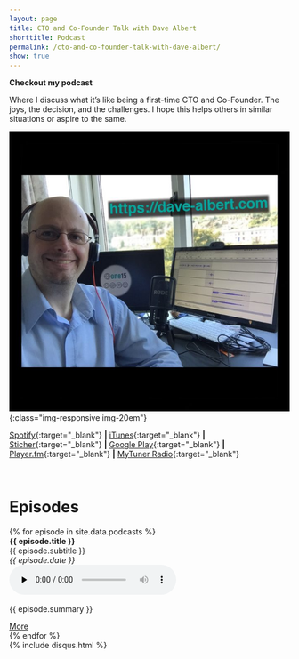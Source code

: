 ```yaml
---
layout: page
title: CTO and Co-Founder Talk with Dave Albert
shorttitle: Podcast 
permalink: /cto-and-co-founder-talk-with-dave-albert/
show: true
---
```


**Checkout my podcast**

Where I discuss what it’s like being a first-time CTO and Co-Founder. The joys, the decision, and the challenges. I hope this helps others in similar situations or aspire to the same.


![CTO and Co-Founder Talk with Dave Albert](/images/Podcast-Image-1400x1400-676x676.jpg){:class="img-responsive img-20em"}


[Spotify](https://open.spotify.com/show/4J0VmigjL5H5kXqDYQENcF?si=vH63eQ2kRCWAVi5TGuBk_g){:target="_blank"} <b>\|</b>  [iTunes](https://itunes.apple.com/us/podcast/cto-and-co-founder-talk-with-dave-albert/id1247392672){:target="_blank"} <b>\|</b> [Sticher](https://www.stitcher.com/podcast/dave-albert-3/cto-and-cofounder-talk-with-dave-albert){:target="_blank"} <b>\|</b> [Google Play](https://playmusic.app.goo.gl/?ibi=com.google.PlayMusic&isi=691797987&ius=googleplaymusic&apn=com.google.android.music&link=https://play.google.com/music/m/I5xrkrvr34yc3b7zbcc7hysdm4y?t%3DCTO_and_Co-Founder_Talk_with_Dave_Albert%26pcampaignid%3DMKT-na-all-co-pr-mu-pod-16){:target="_blank"} <b>\|</b> [Player.fm](https://player.fm/series/cto-and-co-founder-talk-with-dave-albert){:target="_blank"} <b>\|</b> [MyTuner Radio](https://mytuner-radio.com/podcasts/cto-and-co-founder-talk-with-dave-albert-dave-albert-1247392672){:target="_blank"}

&nbsp;
&nbsp;

<div>
<h1>Episodes</h1>
{% for episode in site.data.podcasts %}
    <div class="podcast-episode">
        <b>{{ episode.title }}</b><br />
        {{ episode.subtitle }}<br />
        <i>{{ episode.date }}</i><br />
        <audio src="https://dts.podtrac.com/redirect.mp3/{{ episode.mp3 }}" controls="controls" preload="none">
            Your browser does not support the audio element.
        </audio>
        <p>{{ episode.summary }}</p>
        <a href="/podcast/episode/{{ episode.transcript }}">More</a>
    </div>
{% endfor %}
</div>

<div>
{% include disqus.html %}
</div>
